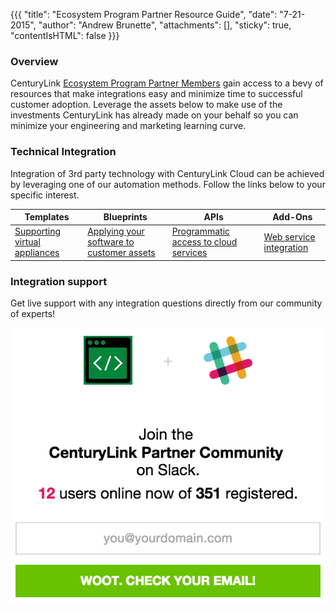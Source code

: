 {{{
  "title": "Ecosystem Program Partner Resource Guide",
  "date": "7-21-2015",
  "author": "Andrew Brunette",
  "attachments": [],
  "sticky": true,
  "contentIsHTML": false
}}}

### Overview

CenturyLink [Ecosystem Program Partner Members](centurylink-cloud-ecosystem-program-guide.md) gain access to a bevy of resources that make integrations easy and minimize time to successful customer adoption.  Leverage the assets below to make use of the investments CenturyLink has already made on your behalf so you can minimize your engineering and marketing learning curve.

### Technical Integration

Integration of 3rd party technology with CenturyLink Cloud can be achieved by leveraging one of our automation methods.  Follow the links below to your specific interest.


|Templates|Blueprints|APIs|Add-Ons|
|------|--------|---------|--------|
|[Supporting virtual appliances](ecosystem-program-resources-templates.md) |[Applying your software to customer assets](ecosystem-program-resources-blueprints.md)|[Programmatic access to cloud services](ecosystem-program-resources-api.md) |[Web service integration](ecosystem-program-resources-addons.md)  |

### Integration support

Get live support with any integration questions directly from our community of experts!

[![Slack](../../images/ecosystem_program_resources/ctl-community-slack-screenshot.png)](http://ctl-community-slackin.useast.appfog.ctl.io/)

<img src="">
